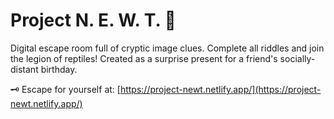 # Project N. E. W. T. 🦎

Digital escape room full of cryptic image clues. Complete all riddles and join the legion of reptiles! Created as a surprise present for a friend's socially-distant birthday.

🗝 Escape for yourself at: [https://project-newt.netlify.app/](https://project-newt.netlify.app/) 